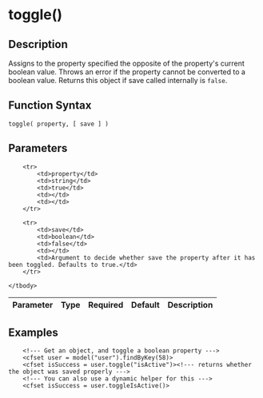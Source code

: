 # toggle()

## Description
Assigns to the property specified the opposite of the property's current boolean value. Throws an error if the property cannot be converted to a boolean value. Returns this object if save called internally is `false`.

## Function Syntax
	toggle( property, [ save ] )


## Parameters
<table>
	<thead>
		<tr>
			<th>Parameter</th>
			<th>Type</th>
			<th>Required</th>
			<th>Default</th>
			<th>Description</th>
		</tr>
	</thead>
	<tbody>
		
		<tr>
			<td>property</td>
			<td>string</td>
			<td>true</td>
			<td></td>
			<td></td>
		</tr>
		
		<tr>
			<td>save</td>
			<td>boolean</td>
			<td>false</td>
			<td></td>
			<td>Argument to decide whether save the property after it has been toggled. Defaults to true.</td>
		</tr>
		
	</tbody>
</table>


## Examples
	
		<!--- Get an object, and toggle a boolean property --->
		<cfset user = model("user").findByKey(58)>
		<cfset isSuccess = user.toggle("isActive")><!--- returns whether the object was saved properly --->
		<!--- You can also use a dynamic helper for this --->
		<cfset isSuccess = user.toggleIsActive()>

